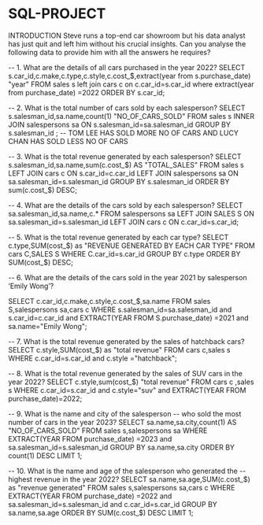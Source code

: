# SQL-PROJECT

INTRODUCTION
Steve runs a top-end car showroom but his data analyst has just quit and left him without his crucial insights.
Can you analyse the following data to provide him with all the answers he requires?

-- 1. What are the details of all cars purchased in the year 2022?
SELECT s.car_id,c.make,c.type,c.style,c.cost_$,extract(year from s.purchase_date) "year"
FROM sales s
left join cars c
on c.car_id=s.car_id
where extract(year from purchase_date) =2022
ORDER BY s.car_id;


-- 2. What is the total number of cars sold by each salesperson?
SELECT s.salesman_id,sa.name,count(1) "NO_OF_CARS_SOLD"
FROM sales s
INNER JOIN salespersons sa
ON s.salesman_id=sa.salesman_id
GROUP BY s.salesman_id ;
-- TOM LEE HAS SOLD MORE NO OF CARS AND LUCY CHAN HAS SOLD LESS NO OF CARS

-- 3. What is the total revenue generated by each salesperson?
SELECT s.salesman_id,sa.name,sum(c.cost_$) AS "TOTAL_SALES"
FROM sales s
LEFT JOIN cars c
ON s.car_id=c.car_id
LEFT JOIN salespersons sa
ON sa.salesman_id=s.salesman_id
GROUP BY s.salesman_id
ORDER BY sum(c.cost_$) DESC;

-- 4. What are the details of the cars sold by each salesperson?
SELECT sa.salesman_id,sa.name,c.*
FROM salespersons sa
LEFT JOIN SALES S
ON sa.salesman_id=s.salesman_id
LEFT JOIN cars c
ON c.car_id=s.car_id;

-- 5. What is the total revenue generated by each car type?
SELECT c.type,SUM(cost_$) as "REVENUE GENERATED BY EACH CAR TYPE"
FROM cars C,SALES S
WHERE C.car_id=s.car_id
GROUP BY c.type
ORDER BY SUM(cost_$) DESC;

-- 6. What are the details of the cars sold in the year 2021 by salesperson ‘Emily Wong’?

SELECT c.car_id,c.make,c.style,c.cost_$,sa.name
FROM sales S,salespersons sa,cars c
WHERE s.salesman_id=sa.salesman_id and s.car_id=c.car_id
	  and EXTRACT(YEAR FROM S.purchase_date) =2021 and sa.name="Emily Wong";
        
-- 7. What is the total revenue generated by the sales of hatchback cars?
SELECT c.style,SUM(cost_$) as "total revenue"
FROM cars c,sales s
WHERE c.car_id=s.car_id and c.style ="hatchback";

-- 8. What is the total revenue generated by the sales of SUV cars in the year 2022?
SELECT c.style,sum(cost_$) "total revenue"
FROM cars c ,sales s
WHERE c.car_id=s.car_id and c.style="suv" and EXTRACT(YEAR FROM purchase_date)=2022;

-- 9. What is the name and city of the salesperson 
-- who sold the most number of cars in the year 2023?
SELECT sa.name,sa.city,count(1) AS "NO_OF_CARS_SOLD"
FROM sales s,salespersons sa
WHERE EXTRACT(YEAR FROM purchase_date) =2023 and sa.salesman_id=s.salesman_id
GROUP BY sa.name,sa.city
ORDER BY count(1) DESC
LIMIT 1;

-- 10. What is the name and age of the salesperson who generated the
--  highest revenue in the year 2022?
SELECT sa.name,sa.age,SUM(c.cost_$) as "revenue generated"
FROM sales s,salespersons sa,cars c
WHERE EXTRACT(YEAR FROM purchase_date) =2022 and sa.salesman_id=s.salesman_id and
c.car_id=s.car_id
GROUP BY sa.name,sa.age
ORDER BY SUM(c.cost_$) DESC
LIMIT 1;



















